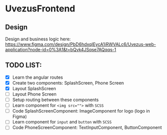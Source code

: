 # UvezusFrontend

## Design

Design and business logic here: https://www.figma.com/design/PbD6hdxqIEycA1iRWVALc6/Uvezus-web-application?node-id=0%3A1&t=bQvk4JSqse7AQqqs-1

## TODO LIST:
- [x] Learn the angular routes
- [x] Create two components: SplashScreen, Phone Screen
- [x] Layout SplashScreen
- [ ] Layout Phone Screen
- [ ] Setup routing between these components
- [ ] Learn component for `<img src="">` with `SCSS`
- [ ] Code SplashScreenComponent: ImageComponent for logo (logo in Figma)
- [ ] Learn component for `input` and `button` with `SCSS`
- [ ] Code PhoneScreenComponent: TextInputComponent, ButtonComponent
